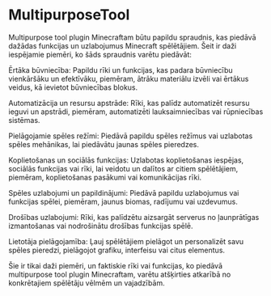 # MultipurposeTool

Multipurpose tool plugin Minecraftam būtu papildu spraudnis, kas piedāvā dažādas funkcijas un uzlabojumus Minecraft spēlētājiem. Šeit ir daži iespējamie piemēri, ko šāds spraudnis varētu piedāvāt:

Ērtāka būvniecība: Papildu rīki un funkcijas, kas padara būvniecību vienkāršāku un efektīvāku, piemēram, ātrāku materiālu izvēli vai ērtākus veidus, kā ievietot būvniecības blokus.

Automatizācija un resursu apstrāde: Rīki, kas palīdz automatizēt resursu ieguvi un apstrādi, piemēram, automatizēti lauksaimniecības vai rūpniecības sistēmas.

Pielāgojamie spēles režīmi: Piedāvā papildu spēles režīmus vai uzlabotas spēles mehānikas, lai piedāvātu jaunas spēles pieredzes.

Koplietošanas un sociālās funkcijas: Uzlabotas koplietošanas iespējas, sociālās funkcijas vai rīki, lai veidotu un dalītos ar citiem spēlētājiem, piemēram, koplietošanas pasākumi vai komunikācijas rīki.

Spēles uzlabojumi un papildinājumi: Piedāvā papildu uzlabojumus vai funkcijas spēlei, piemēram, jaunus biomas, radījumu vai uzdevumus.

Drošības uzlabojumi: Rīki, kas palīdzētu aizsargāt serverus no ļaunprātīgas izmantošanas vai nodrošinātu drošības funkcijas spēlē.

Lietotāja pielāgojamība: Ļauj spēlētājiem pielāgot un personalizēt savu spēles pieredzi, pielāgojot grafiku, interfeisu vai citus elementus.

Šie ir tikai daži piemēri, un faktiskie rīki vai funkcijas, ko piedāvā multipurpose tool plugin Minecraftam, varētu atšķirties atkarībā no konkrētajiem spēlētāju vēlmēm un vajadzībām.
